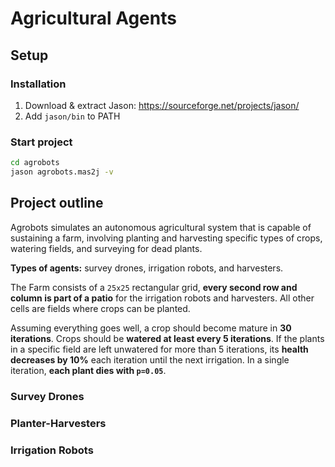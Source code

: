 # Agricultural Agents

## Setup

### Installation
1. Download & extract Jason: https://sourceforge.net/projects/jason/
2. Add `jason/bin` to PATH

### Start project
```bash
cd agrobots
jason agrobots.mas2j -v
```

## Project outline

Agrobots simulates an autonomous agricultural system that is capable of sustaining a farm, involving planting and harvesting specific types of crops, watering fields, and surveying for dead plants.

**Types of agents:** survey drones, irrigation robots, and harvesters.

The Farm consists of a `25x25` rectangular grid, **every second row and column is part of a patio** for the irrigation robots and harvesters. All other cells are fields where crops can be planted.

Assuming everything goes well, a crop should become mature in **30 iterations**. Crops should be **watered at least every 5 iterations**. If the plants in a specific field are left unwatered for more than 5 iterations, its **health decreases by 10%** each iteration until the next irrigation. In a single iteration, **each plant dies with `p=0.05`**.

### Survey Drones

### Planter-Harvesters

### Irrigation Robots

